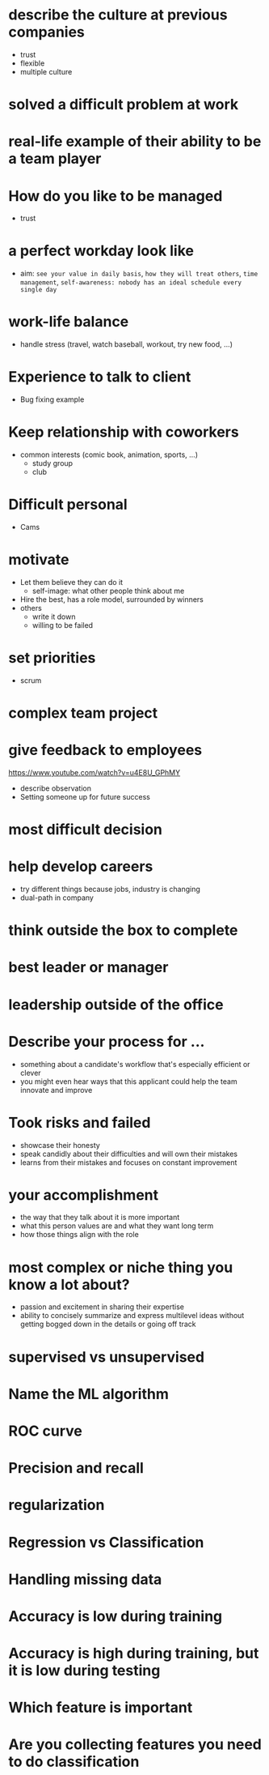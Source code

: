 # describe the culture at previous companies
* trust
* flexible
* multiple culture

# solved a difficult problem at work

# real-life example of their ability to be a team player

# How do you like to be managed
* trust

# a perfect workday look like
* aim: `see your value in daily basis`, `how they will treat others`, `time management`, `self-awareness: nobody has an ideal schedule every single day`

# work-life balance
* handle stress (travel, watch baseball, workout, try new food, ...)

# Experience to talk to client
* Bug fixing example

# Keep relationship with coworkers
* common interests (comic book, animation, sports, ...)
  * study group
  * club

# Difficult personal
* Cams

# motivate 
* Let them believe they can do it
  * self-image: what other people think about me
* Hire the best, has a role model, surrounded by winners
* others
  * write it down
  * willing to be failed

# set priorities
* scrum

# complex team project

# give feedback to employees 
https://www.youtube.com/watch?v=u4E8U_GPhMY  

* describe observation
* Setting someone up for future success

# most difficult decision

# help develop careers
* try different things because jobs, industry is changing
* dual-path in company

# think outside the box to complete

# best leader or manager

# leadership outside of the office


# Describe your process for ...
* something about a candidate's workflow that's especially efficient or clever
* you might even hear ways that this applicant could help the team innovate and improve

# Took risks and failed
* showcase their honesty
* speak candidly about their difficulties and will own their mistakes
* learns from their mistakes and focuses on constant improvement

# your accomplishment
* the way that they talk about it is more important
* what this person values are and what they want long term 
* how those things align with the role

# most complex or niche thing you know a lot about?
* passion and excitement in sharing their expertise
* ability to concisely summarize and express multilevel ideas without getting bogged down in the details or going off track

# supervised vs unsupervised

# Name the ML algorithm

# ROC curve

# Precision and recall 

# regularization 

# Regression vs Classification

# Handling missing data

# Accuracy is low during training

# Accuracy is high during training, but it is low during testing

# Which feature is important

# Are you collecting features you need to do classification
